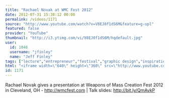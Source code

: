 ```yaml
---
title: "Rachael Novak at WMC Fest 2012"
date: 2012-07-31 15:38:12 00:00
permalink: /videos/1171
source: "http://www.youtube.com/watch?v=V8EJ0f1dS6M&feature=g-upl"
featured: false
provider: "YouTube"
thumbnail: "http://i3.ytimg.com/vi/V8EJ0f1dS6M/hqdefault.jpg"
user:
  id: 1046
  username: "jfinley"
  name: "Jeff Finley"
tags: ["lecture","entrepreneur","festival","graphic design","inspirational","design conference","wmc fest","cleveland","speaker","diy","ohio","midwest"]
html: "<iframe width=\"640\" height=\"360\" src=\"http://www.youtube.com/embed/V8EJ0f1dS6M?wmode=transparent&fs=1&feature=oembed\" frameborder=\"0\" allowfullscreen></iframe>"
id: 1171
---
```


Rachael Novak gives a presentation at Weapons of Mass Creation Fest 2012 in Cleveland, OH - http://wmcfest.com | Talk slides: http://bit.ly/QmAvkP